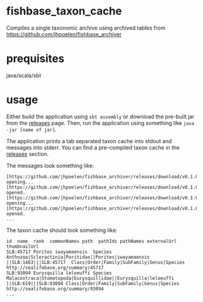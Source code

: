 # fishbase_taxon_cache
Compiles a single taxonomic archive using archived tables from https://github.com/jhpoelen/fishbase_archiver 

# prequisites 
java/scala/sbt

# usage
Either build the application using ```sbt assembly``` or download the pre-built jar from the [releases](../../releases) page. Then, run the application using something like ```java -jar [name of jar]```. 

The application prints a tab separated taxon cache into stdout and messages into stderr. You can find a pre-compiled taxon cache in the [releases](../../releases) section.

The messages look something like:
```
[https://github.com/jhpoelen/fishbase_archiver/releases/download/v0.1.0/stocks.tsv.gz] opening...
[https://github.com/jhpoelen/fishbase_archiver/releases/download/v0.1.0/stocks.tsv.gz] opened.
[https://github.com/jhpoelen/fishbase_archiver/releases/download/v0.1.0/taxa.tsv.gz] opening...
[https://github.com/jhpoelen/fishbase_archiver/releases/download/v0.1.0/taxa.tsv.gz] opened.
...
```

The taxon cache should look something like:
```
id  name  rank  commonNames path  pathIds pathNames externalUrl thumbnailUrl
SLB:45717 Porites iwayamaensis  Species   Anthozoa|Scleractinia|Poritidae||Porites|iwayamaensis ||SLB:1463|||SLB:45717  Class|Order|Family|SubFamily|Genus|Species  http://sealifebase.org/summary/45717  
SLB:93094 Eurysquilla leloeuffi Species   Malacostraca|Stomatopoda|Eurysquillidae||Eurysquilla|leloeuffi  ||SLB:619|||SLB:93094 Class|Order|Family|SubFamily|Genus|Species  http://sealifebase.org/summary/93094  
...
```
